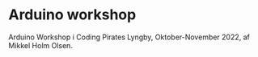 # Arduino workshop

Arduino Workshop i Coding Pirates Lyngby, Oktober-November 2022, 
af Mikkel Holm Olsen.


